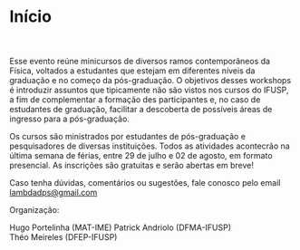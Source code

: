 # Início <br><br>

Esse evento reúne minicursos de diversos ramos contemporâneos da Física, voltados a estudantes que estejam em diferentes níveis da graduação e no começo da pós-graduação. O objetivos desses workshops é introduzir assuntos que tipicamente não são vistos nos cursos do IFUSP, a fim de complementar a formação des participantes e, no caso de estudantes de graduação, facilitar a descoberta de possíveis áreas de ingresso para a pós-graduação.

Os cursos são ministrados por estudantes de pós-graduação e pesquisadores de diversas instituições. Todos as atividades acontecrão na última semana de férias, entre 29 de julho e 02 de agosto, em formato presencial. As inscrições são gratuitas e serão abertas em breve!

Caso tenha dúvidas, comentários ou sugestões, fale conosco pelo email [lambdadps@gmail.com](mailto:lambdadps@gmail.com)

Organização:

Hugo Portelinha (MAT-IME)
Patrick Andriolo (DFMA-IFUSP) <br>
Théo Meireles (DFEP-IFUSP)
